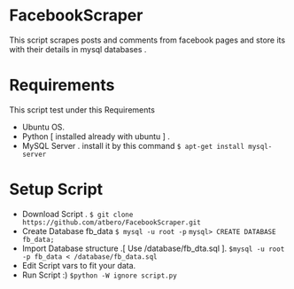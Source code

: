 # FacebookScraper
This script scrapes posts and comments from facebook pages and store its with their details in mysql databases .

# Requirements
This script test under this Requirements
  * Ubuntu OS.
  * Python [ installed already with ubuntu ] .
  * MySQL Server .
      install it by this command
            `$ apt-get install mysql-server`

# Setup Script
  * Download Script .
			`$ git clone https://github.com/atbero/FacebookScraper.git`
  * Create Database fb_data
			`$ mysql -u root -p`
			`mysql> CREATE DATABASE fb_data;`
  * Import Database structure .[ Use /database/fb_dta.sql ].
			`$mysql -u root -p fb_data < /database/fb_data.sql`
  * Edit Script vars to fit your data.
  * Run Script :)
			`$python -W ignore script.py`
			
